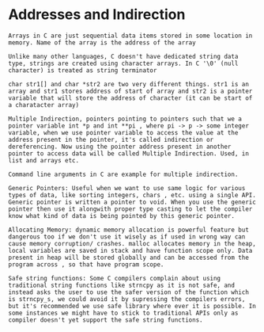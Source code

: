 # Addresses and Indirection

`Arrays in C are just sequential data items stored in some location in memory.
Name of the array is the address of the array`

`Unlike many other languages, C doesn't have dedicated string data type, strings are created using character arrays. In C '\0' (null character) is treated as string terminator`

`char str1[] and char *str2 are two very different things. str1 is an array and str1 stores address of start of array and str2 is a pointer variable that will store the address of character (it can be start of a charatacter array)`

`Multiple Indirection, pointers pointing to pointers such that we a pointer variable int *p and int **pi , where pi -> p -> some integer variable, when we use pointer variable to access the value at the address present in the pointer, it's called indirection or dereferencing. Now using the pointer address present in another pointer to access data will be called Multiple Indirection. Used, in list and arrays etc.`

`Command line arguments in C are example for multiple indirection.`

`Generic Pointers: Useful when we want to use same logic for various types of data, like sorting integers, chars , etc. using a single API. Generic pointer is written a pointer to void. When you use the generic pointer then use it alongwith proper type casting to let the compiler know what kind of data is being pointed by this generic pointer.`

`Allocating Memory: dynamic memory allocation is powerful feature but dangerous too if we don't use it wisely as if used in wrong way can cause memory corruption/ crashes. malloc allocates memory in the heap, local variables are saved in stack and have function scope only. Data present in heap will be stored globally and can be accessed from the program across , so that have program scope.`

`Safe string functions: Some C compilers complain about using traditional string functions like strncpy as it is not safe, and instead asks the user to use the safer version of the function which is strncpy_s, we could avoid it by supressing the compilers errors, but it's recommended we use safe library where ever it is possible. In some instances we might have to stick to traditional APIs only as compiler doesn't yet support the safe string functions.`

